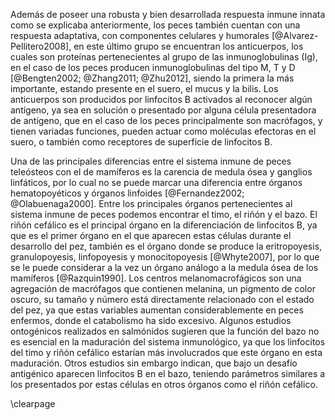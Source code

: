 Además de poseer una robusta y bien desarrollada respuesta inmune innata como se explicaba anteriormente, los peces también cuentan con una respuesta adaptativa, con componentes celulares y humorales [@Alvarez-Pellitero2008]⁠, en este último grupo se encuentran los anticuerpos, los cuales son proteínas pertenecientes al grupo de las inmunoglobulinas (Ig), en el caso de los peces producen inmunoglobulinas del tipo M, T y D [@Bengten2002; @Zhang2011; @Zhu2012]⁠, siendo la primera la más importante, estando presente en el suero, el mucus y la bilis. Los anticuerpos son producidos por linfocitos B activados al reconocer algún antígeno, ya sea en solución o presentado por alguna célula presentadora de antígeno, que en el caso de los peces principalmente son macrófagos, y tienen variadas funciones, pueden actuar como moléculas efectoras en el suero, o también como receptores de superficie de linfocitos B.

Una de las principales diferencias entre el sistema inmune de peces teleósteos con el de mamíferos es la carencia de medula ósea y ganglios linfáticos, por lo cual no se puede marcar una diferencia entre órganos hematopoyéticos y órganos linfoides [@Fernandez2002; @Olabuenaga2000]⁠. Entre los principales órganos pertenecientes al sistema inmune de peces podemos encontrar el timo, el riñón y el bazo. El riñón cefálico es el principal órgano en la diferenciación de linfocitos B, ya que es el primer órgano en el que aparecen estas células durante el desarrollo del pez, también es el órgano donde se produce la eritropoyesis, granulopoyesis, linfopoyesis y monocitopoyesis [@Whyte2007], por lo que se le puede considerar a la vez un órgano análogo a la medula ósea de los mamíferos [@Razquin1990]⁠. Los centros melanomacrofágicos son una agregación de macrófagos que contienen melanina, un pigmento de color oscuro, su tamaño y número está directamente relacionado con el estado del pez, ya que estas variables aumentan considerablemente en peces enfermos, donde el catabolismo ha sido excesivo. Algunos estudios ontogénicos realizados en salmónidos sugieren que la función del bazo no es esencial en la maduración del sistema inmunológico, ya que los linfocitos del timo y riñón cefálico estarían más involucrados que este órgano en esta maduración. Otros estudios sin embargo indican, que bajo un desafío antigénico aparecen linfocitos B en el bazo, teniendo parámetros similares a los presentados por estas células en otros órganos como el riñón cefálico.

\clearpage